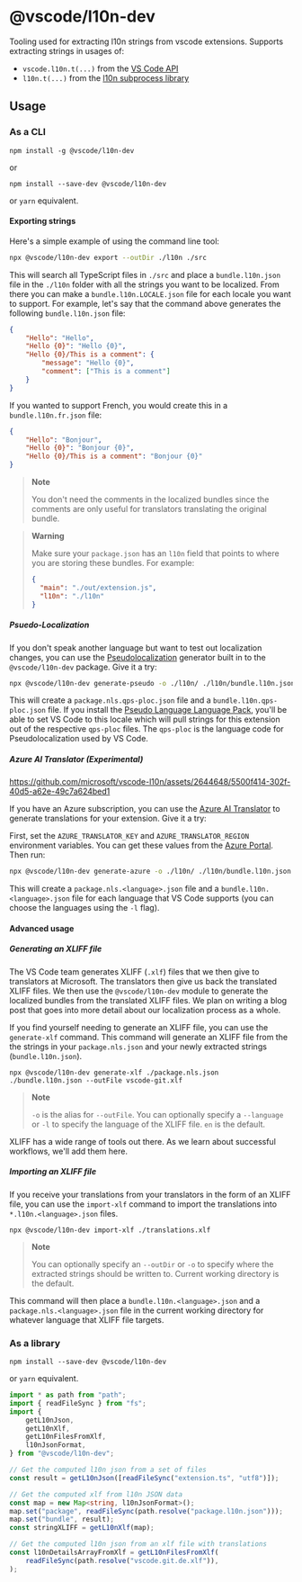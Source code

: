 # @vscode/l10n-dev

Tooling used for extracting l10n strings from vscode extensions. Supports
extracting strings in usages of:

-   `vscode.l10n.t(...)` from the
    [VS Code API](https://code.visualstudio.com/api/references/vscode-api#l10n)
-   `l10n.t(...)` from the
    [l10n subprocess library](https://github.com/microsoft/vscode-l10n/tree/main/l10n)

## Usage

### As a CLI

```
npm install -g @vscode/l10n-dev
```

or

```
npm install --save-dev @vscode/l10n-dev
```

or `yarn` equivalent.

#### Exporting strings

Here's a simple example of using the command line tool:

```sh
npx @vscode/l10n-dev export --outDir ./l10n ./src
```

This will search all TypeScript files in `./src` and place a `bundle.l10n.json`
file in the `./l10n` folder with all the strings you want to be localized. From
there you can make a `bundle.l10n.LOCALE.json` file for each locale you want to
support. For example, let's say that the command above generates the following
`bundle.l10n.json` file:

```json
{
	"Hello": "Hello",
	"Hello {0}": "Hello {0}",
	"Hello {0}/This is a comment": {
		"message": "Hello {0}",
		"comment": ["This is a comment"]
	}
}
```

If you wanted to support French, you would create this in a
`bundle.l10n.fr.json` file:

```json
{
	"Hello": "Bonjour",
	"Hello {0}": "Bonjour {0}",
	"Hello {0}/This is a comment": "Bonjour {0}"
}
```

> **Note**
>
> You don't need the comments in the localized bundles since the comments are
> only useful for translators translating the original bundle.

> **Warning**
>
> Make sure your `package.json` has an `l10n` field that points to where you are
> storing these bundles. For example:
>
> ```json
> {
> 	"main": "./out/extension.js",
> 	"l10n": "./l10n"
> }
> ```

##### Psuedo-Localization

If you don't speak another language but want to test out localization changes,
you can use the
[Pseudolocalization](https://en.wikipedia.org/wiki/Pseudolocalization) generator
built in to the `@vscode/l10n-dev` package. Give it a try:

```sh
npx @vscode/l10n-dev generate-pseudo -o ./l10n/ ./l10n/bundle.l10n.json ./package.nls.json
```

This will create a `package.nls.qps-ploc.json` file and a
`bundle.l10n.qps-ploc.json` file. If you install the
[Pseudo Language Language Pack](https://marketplace.visualstudio.com/items?itemName=MS-CEINTL.vscode-language-pack-qps-ploc),
you'll be able to set VS Code to this locale which will pull strings for this
extension out of the respective `qps-ploc` files. The `qps-ploc` is the language
code for Pseudolocalization used by VS Code.

##### Azure AI Translator (Experimental)

https://github.com/microsoft/vscode-l10n/assets/2644648/5500f414-302f-40d5-a62e-49c7a624bed1

If you have an Azure subscription, you can use the
[Azure AI Translator](https://azure.microsoft.com/en-us/services/cognitive-services/translator-text-api/)
to generate translations for your extension. Give it a try:

First, set the `AZURE_TRANSLATOR_KEY` and `AZURE_TRANSLATOR_REGION` environment
variables. You can get these values from the
[Azure Portal](https://portal.azure.com/). Then run:

```sh
npx @vscode/l10n-dev generate-azure -o ./l10n/ ./l10n/bundle.l10n.json ./package.nls.json
```

This will create a `package.nls.<language>.json` file and a
`bundle.l10n.<language>.json` file for each language that VS Code supports (you
can choose the languages using the `-l` flag).

#### Advanced usage

##### Generating an XLIFF file

The VS Code team generates XLIFF (`.xlf`) files that we then give to translators
at Microsoft. The translators then give us back the translated XLIFF files. We
then use the `@vscode/l10n-dev` module to generate the localized bundles from
the translated XLIFF files. We plan on writing a blog post that goes into more
detail about our localization process as a whole.

If you find yourself needing to generate an XLIFF file, you can use the
`generate-xlf` command. This command will generate an XLIFF file from the the
strings in your `package.nls.json` and your newly extracted strings
(`bundle.l10n.json`).

```
npx @vscode/l10n-dev generate-xlf ./package.nls.json ./bundle.l10n.json --outFile vscode-git.xlf
```

> **Note**
>
> `-o` is the alias for `--outFile`. You can optionally specify a `--language`
> or `-l` to specify the language of the XLIFF file. `en` is the default.

XLIFF has a wide range of tools out there. As we learn about successful
workflows, we'll add them here.

##### Importing an XLIFF file

If you receive your translations from your translators in the form of an XLIFF
file, you can use the `import-xlf` command to import the translations into
`*.l10n.<language>.json` files.

```
npx @vscode/l10n-dev import-xlf ./translations.xlf
```

> **Note**
>
> You can optionally specify an `--outDir` or `-o` to specify where the
> extracted strings should be written to. Current working directory is the
> default.

This command will then place a `bundle.l10n.<language>.json` and a
`package.nls.<language>.json` file in the current working directory for whatever
language that XLIFF file targets.

### As a library

```
npm install --save-dev @vscode/l10n-dev
```

or `yarn` equivalent.

```typescript
import * as path from "path";
import { readFileSync } from "fs";
import {
	getL10nJson,
	getL10nXlf,
	getL10nFilesFromXlf,
	l10nJsonFormat,
} from "@vscode/l10n-dev";

// Get the computed l10n json from a set of files
const result = getL10nJson([readFileSync("extension.ts", "utf8")]);

// Get the computed xlf from l10n JSON data
const map = new Map<string, l10nJsonFormat>();
map.set("package", readFileSync(path.resolve("package.l10n.json")));
map.set("bundle", result);
const stringXLIFF = getL10nXlf(map);

// Get the computed l10n json from an xlf file with translations
const l10nDetailsArrayFromXlf = getL10nFilesFromXlf(
	readFileSync(path.resolve("vscode.git.de.xlf")),
);
```
